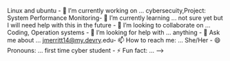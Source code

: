 Linux and ubuntu - 🔭 I’m currently working on ...
cybersecuity,Project: System Performance Monitoring- 🌱 I’m currently learning ...
not sure yet but I will need help with this in the future  - 👯 I’m looking to collaborate on ...
Coding, Operation systems - 🤔 I’m looking for help with ...
anything - 💬 Ask me about ...
jmerritt14@my.devry.edu- 📫 How to reach me: ...
She/Her - 😄 Pronouns: ...
first time cyber student - ⚡ Fun fact: ...
-->
